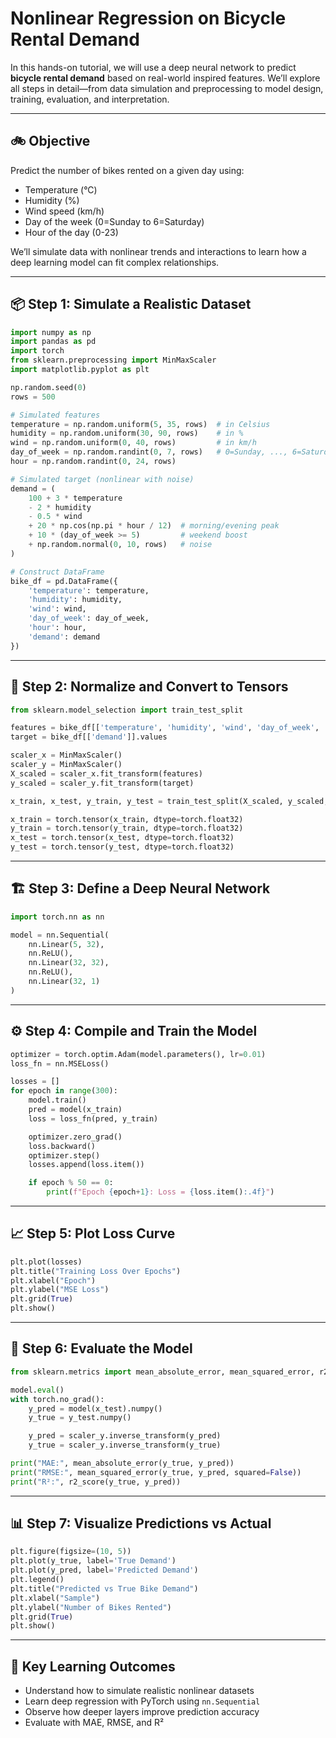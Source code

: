 # Nonlinear Regression on Bicycle Rental Demand

In this hands-on tutorial, we will use a deep neural network to predict **bicycle rental demand** based on real-world inspired features. We’ll explore all steps in detail—from data simulation and preprocessing to model design, training, evaluation, and interpretation.

---

## 🚲 Objective

Predict the number of bikes rented on a given day using:

* Temperature (°C)
* Humidity (%)
* Wind speed (km/h)
* Day of the week (0=Sunday to 6=Saturday)
* Hour of the day (0-23)

We’ll simulate data with nonlinear trends and interactions to learn how a deep learning model can fit complex relationships.

---

## 📦 Step 1: Simulate a Realistic Dataset

```python
import numpy as np
import pandas as pd
import torch
from sklearn.preprocessing import MinMaxScaler
import matplotlib.pyplot as plt

np.random.seed(0)
rows = 500

# Simulated features
temperature = np.random.uniform(5, 35, rows)  # in Celsius
humidity = np.random.uniform(30, 90, rows)    # in %
wind = np.random.uniform(0, 40, rows)         # in km/h
day_of_week = np.random.randint(0, 7, rows)   # 0=Sunday, ..., 6=Saturday
hour = np.random.randint(0, 24, rows)

# Simulated target (nonlinear with noise)
demand = (
    100 + 3 * temperature 
    - 2 * humidity 
    - 0.5 * wind 
    + 20 * np.cos(np.pi * hour / 12)  # morning/evening peak
    + 10 * (day_of_week >= 5)         # weekend boost
    + np.random.normal(0, 10, rows)   # noise
)

# Construct DataFrame
bike_df = pd.DataFrame({
    'temperature': temperature,
    'humidity': humidity,
    'wind': wind,
    'day_of_week': day_of_week,
    'hour': hour,
    'demand': demand
})
```

---

## 🧹 Step 2: Normalize and Convert to Tensors

```python
from sklearn.model_selection import train_test_split

features = bike_df[['temperature', 'humidity', 'wind', 'day_of_week', 'hour']].values
target = bike_df[['demand']].values

scaler_x = MinMaxScaler()
scaler_y = MinMaxScaler()
X_scaled = scaler_x.fit_transform(features)
y_scaled = scaler_y.fit_transform(target)

x_train, x_test, y_train, y_test = train_test_split(X_scaled, y_scaled, test_size=0.2, random_state=42)

x_train = torch.tensor(x_train, dtype=torch.float32)
y_train = torch.tensor(y_train, dtype=torch.float32)
x_test = torch.tensor(x_test, dtype=torch.float32)
y_test = torch.tensor(y_test, dtype=torch.float32)
```

---

## 🏗️ Step 3: Define a Deep Neural Network

```python
import torch.nn as nn

model = nn.Sequential(
    nn.Linear(5, 32),
    nn.ReLU(),
    nn.Linear(32, 32),
    nn.ReLU(),
    nn.Linear(32, 1)
)
```

---

## ⚙️ Step 4: Compile and Train the Model

```python
optimizer = torch.optim.Adam(model.parameters(), lr=0.01)
loss_fn = nn.MSELoss()

losses = []
for epoch in range(300):
    model.train()
    pred = model(x_train)
    loss = loss_fn(pred, y_train)

    optimizer.zero_grad()
    loss.backward()
    optimizer.step()
    losses.append(loss.item())

    if epoch % 50 == 0:
        print(f"Epoch {epoch+1}: Loss = {loss.item():.4f}")
```

---

## 📈 Step 5: Plot Loss Curve

```python
plt.plot(losses)
plt.title("Training Loss Over Epochs")
plt.xlabel("Epoch")
plt.ylabel("MSE Loss")
plt.grid(True)
plt.show()
```

---

## 🧪 Step 6: Evaluate the Model

```python
from sklearn.metrics import mean_absolute_error, mean_squared_error, r2_score

model.eval()
with torch.no_grad():
    y_pred = model(x_test).numpy()
    y_true = y_test.numpy()

    y_pred = scaler_y.inverse_transform(y_pred)
    y_true = scaler_y.inverse_transform(y_true)

print("MAE:", mean_absolute_error(y_true, y_pred))
print("RMSE:", mean_squared_error(y_true, y_pred, squared=False))
print("R²:", r2_score(y_true, y_pred))
```

---

## 📊 Step 7: Visualize Predictions vs Actual

```python
plt.figure(figsize=(10, 5))
plt.plot(y_true, label='True Demand')
plt.plot(y_pred, label='Predicted Demand')
plt.legend()
plt.title("Predicted vs True Bike Demand")
plt.xlabel("Sample")
plt.ylabel("Number of Bikes Rented")
plt.grid(True)
plt.show()
```

---

## 🧠 Key Learning Outcomes

* Understand how to simulate realistic nonlinear datasets
* Learn deep regression with PyTorch using `nn.Sequential`
* Observe how deeper layers improve prediction accuracy
* Evaluate with MAE, RMSE, and R²

